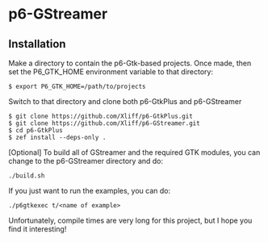 # p6-GStreamer

## Installation

Make a directory to contain the p6-Gtk-based projects. Once made, then set the P6_GTK_HOME environment variable to that directory:

```
$ export P6_GTK_HOME=/path/to/projects
```

Switch to that directory and clone both p6-GtkPlus and p6-GStreamer

```
$ git clone https://github.com/Xliff/p6-GtkPlus.git
$ git clone https://github.com/Xliff/p6-GStreamer.git
$ cd p6-GtkPlus
$ zef install --deps-only .
```

[Optional] To build all of GStreamer and the required GTK modules, you can change to the p6-GStreamer directory and do:

```
./build.sh
```

If you just want to run the examples, you can do:

```
./p6gtkexec t/<name of example>
```

Unfortunately, compile times are very long for this project, but I hope you find it interesting!
